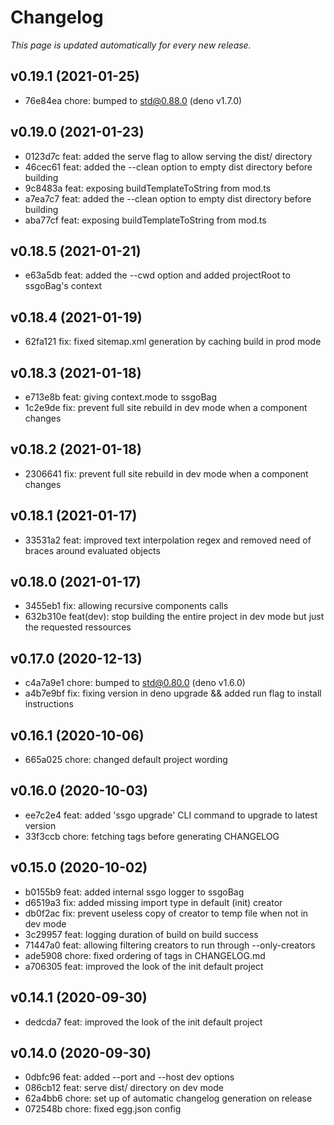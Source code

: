 # Changelog

_This page is updated automatically for every new release._

## v0.19.1 (2021-01-25)

- 76e84ea chore: bumped to std@0.88.0 (deno v1.7.0)

## v0.19.0 (2021-01-23)

- 0123d7c feat: added the serve flag to allow serving the dist/ directory
- 46cec61 feat: added the --clean option to empty dist directory before building
- 9c8483a feat: exposing buildTemplateToString from mod.ts
- a7ea7c7 feat: added the --clean option to empty dist directory before building
- aba77cf feat: exposing buildTemplateToString from mod.ts

## v0.18.5 (2021-01-21)

- e63a5db feat: added the --cwd option and added projectRoot to ssgoBag's context

## v0.18.4 (2021-01-19)

- 62fa121 fix: fixed sitemap.xml generation by caching build in prod mode

## v0.18.3 (2021-01-18)

- e713e8b feat: giving context.mode to ssgoBag
- 1c2e9de fix: prevent full site rebuild in dev mode when a component changes

## v0.18.2 (2021-01-18)

- 2306641 fix: prevent full site rebuild in dev mode when a component changes

## v0.18.1 (2021-01-17)

- 33531a2 feat: improved text interpolation regex and removed need of braces around evaluated objects

## v0.18.0 (2021-01-17)

- 3455eb1 fix: allowing recursive components calls
- 632b310e feat(dev): stop building the entire project in dev mode but just the requested ressources

## v0.17.0 (2020-12-13)

- c4a7a9e1 chore: bumped to std@0.80.0 (deno v1.6.0)
- a4b7e9bf fix: fixing version in deno upgrade && added run flag to install instructions

## v0.16.1 (2020-10-06)

- 665a025 chore: changed default project wording

## v0.16.0 (2020-10-03)

- ee7c2e4 feat: added 'ssgo upgrade' CLI command to upgrade to latest version
- 33f3ccb chore: fetching tags before generating CHANGELOG

## v0.15.0 (2020-10-02)

- b0155b9 feat: added internal ssgo logger to ssgoBag
- d6519a3 fix: added missing import type in default (init) creator
- db0f2ac fix: prevent useless copy of creator to temp file when not in dev mode
- 3c29957 feat: logging duration of build on build success
- 71447a0 feat: allowing filtering creators to run through --only-creators
- ade5908 chore: fixed ordering of tags in CHANGELOG.md
- a706305 feat: improved the look of the init default project

## v0.14.1 (2020-09-30)

- dedcda7 feat: improved the look of the init default project

## v0.14.0 (2020-09-30)

- 0dbfc96 feat: added --port and --host dev options
- 086cb12 feat: serve dist/ directory on dev mode
- 62a4bb6 chore: set up of automatic changelog generation on release
- 072548b chore: fixed egg.json config

